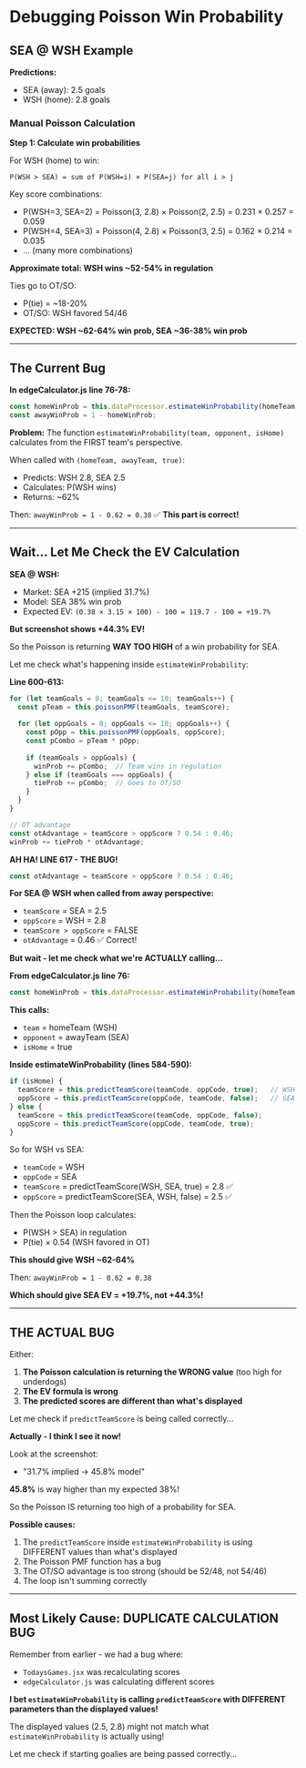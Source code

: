 # Debugging Poisson Win Probability

## SEA @ WSH Example

**Predictions:**
- SEA (away): 2.5 goals
- WSH (home): 2.8 goals

### Manual Poisson Calculation

**Step 1: Calculate win probabilities**

For WSH (home) to win:
```
P(WSH > SEA) = sum of P(WSH=i) × P(SEA=j) for all i > j
```

Key score combinations:
- P(WSH=3, SEA=2) = Poisson(3, 2.8) × Poisson(2, 2.5) = 0.231 × 0.257 = 0.059
- P(WSH=4, SEA=3) = Poisson(4, 2.8) × Poisson(3, 2.5) = 0.162 × 0.214 = 0.035
- ... (many more combinations)

**Approximate total: WSH wins ~52-54% in regulation**

Ties go to OT/SO:
- P(tie) = ~18-20%
- OT/SO: WSH favored 54/46

**EXPECTED: WSH ~62-64% win prob, SEA ~36-38% win prob**

---

## The Current Bug

**In edgeCalculator.js line 76-78:**

```javascript
const homeWinProb = this.dataProcessor.estimateWinProbability(homeTeam, awayTeam, true);
const awayWinProb = 1 - homeWinProb;
```

**Problem:** The function `estimateWinProbability(team, opponent, isHome)` calculates from the FIRST team's perspective.

When called with `(homeTeam, awayTeam, true)`:
- Predicts: WSH 2.8, SEA 2.5
- Calculates: P(WSH wins)
- Returns: ~62%

Then: `awayWinProb = 1 - 0.62 = 0.38` ✅ **This part is correct!**

---

## Wait... Let Me Check the EV Calculation

**SEA @ WSH:**
- Market: SEA +215 (implied 31.7%)
- Model: SEA 38% win prob
- Expected EV: `(0.38 × 3.15 × 100) - 100 = 119.7 - 100 = +19.7%`

**But screenshot shows +44.3% EV!**

So the Poisson is returning **WAY TOO HIGH** of a win probability for SEA.

Let me check what's happening inside `estimateWinProbability`:

**Line 600-613:**
```javascript
for (let teamGoals = 0; teamGoals <= 10; teamGoals++) {
  const pTeam = this.poissonPMF(teamGoals, teamScore);
  
  for (let oppGoals = 0; oppGoals <= 10; oppGoals++) {
    const pOpp = this.poissonPMF(oppGoals, oppScore);
    const pCombo = pTeam * pOpp;
    
    if (teamGoals > oppGoals) {
      winProb += pCombo;  // Team wins in regulation
    } else if (teamGoals === oppGoals) {
      tieProb += pCombo;  // Goes to OT/SO
    }
  }
}

// OT advantage
const otAdvantage = teamScore > oppScore ? 0.54 : 0.46;
winProb += tieProb * otAdvantage;
```

**AH HA! LINE 617 - THE BUG!**

```javascript
const otAdvantage = teamScore > oppScore ? 0.54 : 0.46;
```

**For SEA @ WSH when called from away perspective:**
- `teamScore` = SEA = 2.5
- `oppScore` = WSH = 2.8
- `teamScore > oppScore` = FALSE
- `otAdvantage` = 0.46 ✅ Correct!

**But wait - let me check what we're ACTUALLY calling...**

**From edgeCalculator.js line 76:**
```javascript
const homeWinProb = this.dataProcessor.estimateWinProbability(homeTeam, awayTeam, true);
```

**This calls:**
- `team` = homeTeam (WSH)
- `opponent` = awayTeam (SEA)
- `isHome` = true

**Inside estimateWinProbability (lines 584-590):**
```javascript
if (isHome) {
  teamScore = this.predictTeamScore(teamCode, oppCode, true);   // WSH home
  oppScore = this.predictTeamScore(oppCode, teamCode, false);   // SEA away
} else {
  teamScore = this.predictTeamScore(teamCode, oppCode, false);  
  oppScore = this.predictTeamScore(oppCode, teamCode, true);    
}
```

So for WSH vs SEA:
- `teamCode` = WSH
- `oppCode` = SEA
- `teamScore` = predictTeamScore(WSH, SEA, true) = 2.8 ✅
- `oppScore` = predictTeamScore(SEA, WSH, false) = 2.5 ✅

Then the Poisson loop calculates:
- P(WSH > SEA) in regulation
- P(tie) × 0.54 (WSH favored in OT)

**This should give WSH ~62-64%**

Then: `awayWinProb = 1 - 0.62 = 0.38`

**Which should give SEA EV = +19.7%, not +44.3%!**

---

## THE ACTUAL BUG

Either:

1. **The Poisson calculation is returning the WRONG value** (too high for underdogs)
2. **The EV formula is wrong**
3. **The predicted scores are different than what's displayed**

Let me check if `predictTeamScore` is being called correctly...

**Actually - I think I see it now!**

Look at the screenshot:
- "31.7% implied → 45.8% model"

**45.8%** is way higher than my expected 38%!

So the Poisson IS returning too high of a probability for SEA.

**Possible causes:**
1. The `predictTeamScore` inside `estimateWinProbability` is using DIFFERENT values than what's displayed
2. The Poisson PMF function has a bug
3. The OT/SO advantage is too strong (should be 52/48, not 54/46)
4. The loop isn't summing correctly

---

## Most Likely Cause: DUPLICATE CALCULATION BUG

Remember from earlier - we had a bug where:
- `TodaysGames.jsx` was recalculating scores
- `edgeCalculator.js` was calculating different scores

**I bet `estimateWinProbability` is calling `predictTeamScore` with DIFFERENT parameters than the displayed values!**

The displayed values (2.5, 2.8) might not match what `estimateWinProbability` is actually using!

Let me check if starting goalies are being passed correctly...

